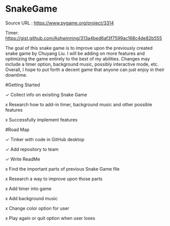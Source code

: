 # SnakeGame
Source URL : https://www.pygame.org/project/3314

Timer: https://gist.github.com/Ashwinning/313a4bed6af3f7599ac168c4de82b555

The goal of this snake game is to improve upon the previously created snake game by Chuyang Liu. I will be adding on more features and optimizing the game entirely to the best of my abilities. Changes may include a timer option, background music, possibly interactive mode, etc. Overall, I hope to put forth a decent game that anyone can just enjoy in their downtime.

#Getting Started



✓ Collect info on exisiting Snake Game

x Research how to add-in timer, background music and other possible features

x Successfully implement features

#Road Map


✓ Tinker with code in GitHub desktop

✓ Add repository to team

✓ Write ReadMe

x Find the important parts of previous Snake Game file

x Research a way to improve upon those parts

x Add timer into game

x Add background music

x Change color option for user

x Play again or quit option when user loses
